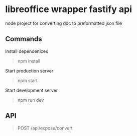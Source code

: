 # libreoffice wrapper fastify api
node project for converting doc to preformatted json file

## Commands

Install dependenices
> npm install

Start production server
> npm start

Start development server
> npm run dev

## API

> POST
> /api/expose/convert
